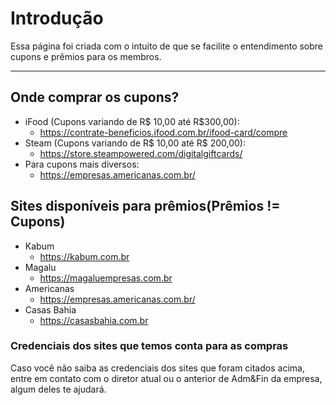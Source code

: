 # Introdução

Essa página foi criada com o intuito de que se facilite o entendimento sobre cupons e prêmios para os membros.

---

## Onde comprar os cupons?

- iFood (Cupons variando de R$ 10,00 até R$300,00):
    - https://contrate-beneficios.ifood.com.br/ifood-card/compre
- Steam (Cupons variando de R$ 10,00 até R$ 200,00):
    - https://store.steampowered.com/digitalgiftcards/
- Para cupons mais diversos:
    - https://empresas.americanas.com.br/

## Sites disponíveis para prêmios(Prêmios != Cupons)

- Kabum
    - https://kabum.com.br
- Magalu
    - https://magaluempresas.com.br
- Americanas
    - https://empresas.americanas.com.br/
- Casas Bahia
    - https://casasbahia.com.br

### Credenciais dos sites que temos conta para as compras

Caso você não saiba as credenciais dos sites que foram citados acima, entre em contato com o diretor atual ou o anterior de Adm&Fin da empresa, algum deles te ajudará.
